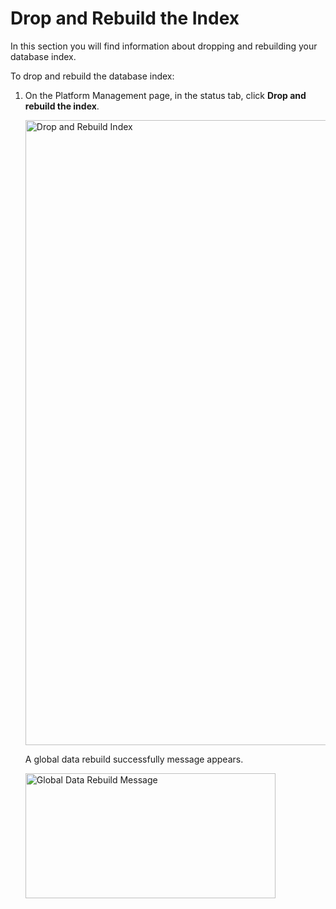 # Drop and Rebuild the Index

In this section you will find information about dropping and rebuilding your database index.

To drop and rebuild the database index:

1. On the Platform Management page, in the status tab, click **Drop and rebuild the index**. 

    <img src="../images/data-index-status-drop-rebuild.png" alt="Drop and Rebuild Index" width="1000" height="1000"/>

    A global data rebuild successfully message appears.

    <img src="../images/global-data-rebuild-message.png" alt="Global Data Rebuild Message" width="400" height="200"/>